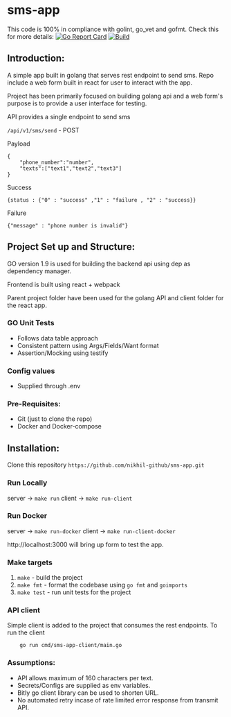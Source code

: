 # sms-app

This code is 100% in compliance with golint, go_vet and gofmt. Check this for more details: [![Go Report Card](https://goreportcard.com/badge/github.com/nikhil-github/sms-app)](https://goreportcard.com/report/github.com/nikhil-github/sms-app) [![Build](https://travis-ci.org/nikhil-github/sms-app.svg?branch=master)](https://travis-ci.org/nikhil-github/sms-app)


## Introduction:

A simple app built in golang that serves rest endpoint to send sms. Repo include a web form built in react for user to interact with the app.

Project has been primarily focused on building golang api and a web form's purpose is to provide a user interface for testing.


API provides a single endpoint to send sms

`/api/v1/sms/send` - POST

Payload

```
{
    "phone_number":"number",
    "texts":["text1","text2","text3"]
}
```
Success 

```{status : {"0" : "success" ,"1" : "failure , "2" : "success}}```

Failure

```{"message" : "phone number is invalid"}```

## Project Set up and Structure:

GO version 1.9 is used for building the backend api using dep as dependency manager.

Frontend is built using react + webpack

Parent project folder have been used for the golang API and client folder for the react app.

### GO Unit Tests
- Follows data table approach
- Consistent pattern using Args/Fields/Want format
- Assertion/Mocking using testify

### Config values
- Supplied through .env 

### Pre-Requisites:
- Git (just to clone the repo)
- Docker and Docker-compose

## Installation:
 Clone this repository
`https://github.com/nikhil-github/sms-app.git`

### Run Locally

server -> `make run`
client -> `make run-client`

### Run Docker

server -> `make run-docker`
client -> `make run-client-docker`

http://localhost:3000 will bring up form to test the app.


### Make targets

1. `make` - build the project
2. `make fmt` - format the codebase using `go fmt` and `goimports`
3. `make test` - run unit tests for the project


### API client

Simple client is added to the project that consumes the rest endpoints.
To run the client

```
    go run cmd/sms-app-client/main.go

```
### Assumptions:
- API allows maximum of 160 characters per text.
- Secrets/Configs are supplied as env variables.
- Bitly go client library can be used to shorten URL.
- No automated retry incase of rate limited error response from transmit API.
